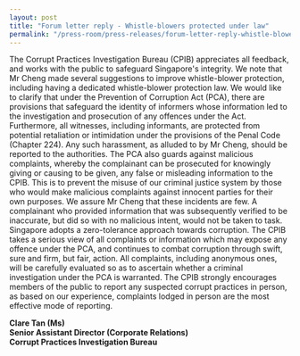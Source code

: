 ```yaml
---
layout: post
title: "Forum letter reply - Whistle-blowers protected under law"
permalink: "/press-room/press-releases/forum-letter-reply-whistle-blowers-protected-under-law"
---
```

The Corrupt Practices Investigation Bureau (CPIB) appreciates all feedback, and works with the public to safeguard Singapore's integrity. We note that Mr Cheng made several suggestions to improve whistle-blower protection, including having a dedicated whistle-blower protection law. We would like to clarify that under the Prevention of Corruption Act (PCA), there are provisions that safeguard the identity of informers whose information led to the investigation and prosecution of any offences under the Act. Furthermore, all witnesses, including informants, are protected from potential retaliation or intimidation under the provisions of the Penal Code (Chapter 224). Any such harassment, as alluded to by Mr Cheng, should be reported to the authorities. The PCA also guards against malicious complaints, whereby the complainant can be prosecuted for knowingly giving or causing to be given, any false or misleading information to the CPIB. This is to prevent the misuse of our criminal justice system by those who would make malicious complaints against innocent parties for their own purposes. We assure Mr Cheng that these incidents are few. A complainant who provided information that was subsequently verified to be inaccurate, but did so with no malicious intent, would not be taken to task. Singapore adopts a zero-tolerance approach towards corruption. The CPIB takes a serious view of all complaints or information which may expose any offence under the PCA, and continues to combat corruption through swift, sure and firm, but fair, action. All complaints, including anonymous ones, will be carefully evaluated so as to ascertain whether a criminal investigation under the PCA is warranted. The CPIB strongly encourages members of the public to report any suspected corrupt practices in person, as based on our experience, complaints lodged in person are the most effective mode of reporting.

**Clare Tan (Ms)**<br/>
**Senior Assistant Director (Corporate Relations)**<br/>
**Corrupt Practices Investigation Bureau**
